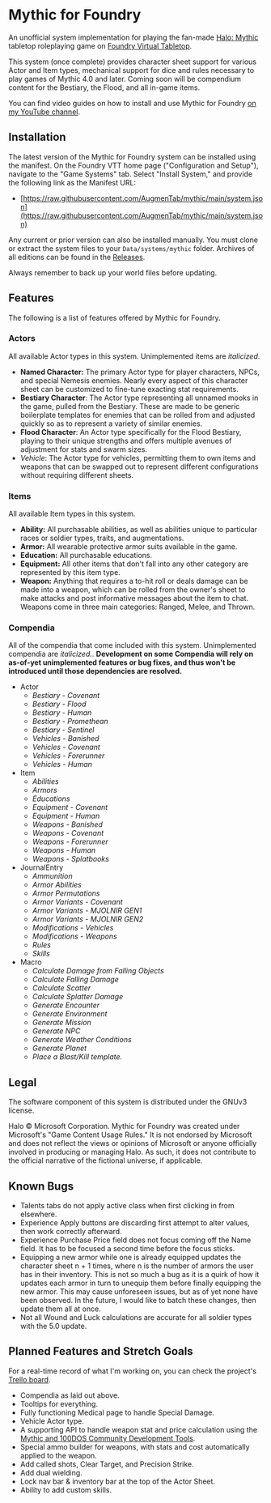 # Mythic for Foundry

An unofficial system implementation for playing the fan-made [Halo: Mythic](https://www.reddit.com/r/HaloMythic/) tabletop roleplaying game on [Foundry Virtual Tabletop](https://foundryvtt.com/).

This system (once complete) provides character sheet support for various Actor and Item types, mechanical support for dice and rules necessary to play games of Mythic 4.0 and later. Coming soon will be compendium content for the Bestiary, the Flood, and all in-game items.

You can find video guides on how to install and use Mythic for Foundry [on my YouTube channel](https://www.youtube.com/playlist?list=PLeJTbB--c7R3tkFoFiC145CT_ykJ-FdsP).

## Installation

The latest version of the Mythic for Foundry system can be installed using the manifest. On the Foundry VTT home page ("Configuration and Setup"), navigate to the "Game Systems" tab. Select "Install System," and provide the following link as the Manifest URL: 
* [https://raw.githubusercontent.com/AugmenTab/mythic/main/system.json](https://raw.githubusercontent.com/AugmenTab/mythic/main/system.json)

Any current or prior version can also be installed manually. You must clone or extract the system files to your `Data/systems/mythic` folder. Archives of all editions can be found in the [Releases](https://github.com/AugmenTab/mythic/releases).

Always remember to back up your world files before updating.

## Features

The following is a list of features offered by Mythic for Foundry.

### Actors

All available Actor types in this system. Unimplemented items are *italicized*.

* **Named Character:** The primary Actor type for player characters, NPCs, and special Nemesis enemies. Nearly every aspect of this character sheet can be customized to fine-tune exacting stat requirements.
* **Bestiary Character**: The Actor type representing all unnamed mooks in the game, pulled from the Bestiary. These are made to be generic boilerplate templates for enemies that can be rolled from and adjusted quickly so as to represent a variety of similar enemies.
* **Flood Character**: An Actor type specifically for the Flood Bestiary, playing to their unique strengths and offers multiple avenues of adjustment for stats and swarm sizes.
* *Vehicle*: The Actor type for vehicles, permitting them to own items and weapons that can be swapped out to represent different configurations without requiring different sheets.

### Items

All available Item types in this system.

* **Ability:** All purchasable abilities, as well as abilities unique to particular races or soldier types, traits, and augmentations.
* **Armor:** All wearable protective armor suits available in the game.
* **Education:** All purchasable educations.
* **Equipment:** All other items that don't fall into any other category are represented by this item type.
* **Weapon:** Anything that requires a to-hit roll or deals damage can be made into a weapon, which can be rolled from the owner's sheet to make attacks and post informative messages about the item to chat. Weapons come in three main categories: Ranged, Melee, and Thrown.

### Compendia

All of the compendia that come included with this system. Unimplemented compendia are *italicized.*. **Development on some Compendia will rely on as-of-yet unimplemented features or bug fixes, and thus won't be introduced until those dependencies are resolved.**

* Actor
    * *Bestiary - Covenant*
    * *Bestiary - Flood*
    * *Bestiary - Human*
    * *Bestiary - Promethean*
    * *Bestiary - Sentinel*
    * *Vehicles - Banished*
    * *Vehicles - Covenant*
    * *Vehicles - Forerunner*
    * *Vehicles - Human*
* Item
    * *Abilities*
    * *Armors*
    * *Educations*
    * *Equipment - Covenant*
    * *Equipment - Human*
    * *Weapons - Banished*
    * *Weapons - Covenant*
    * *Weapons - Forerunner*
    * *Weapons - Human*
    * *Weapons - Splatbooks*
* JournalEntry
    * *Ammunition*
    * *Armor Abilities*
    * *Armor Permutations*
    * *Armor Variants - Covenant*
    * *Armor Variants - MJOLNIR GEN1*
    * *Armor Variants - MJOLNIR GEN2*
    * *Modifications - Vehicles*
    * *Modifications - Weapons*
    * *Rules*
    * *Skills*
* Macro
    * *Calculate Damage from Falling Objects*
    * *Calculate Falling Damage*
    * *Calculate Scatter*
    * *Calculate Splatter Damage*
    * *Generate Encounter*
    * *Generate Environment*
    * *Generate Mission*
    * *Generate NPC*
    * *Generate Weather Conditions*
    * *Generate Planet*
    * *Place a Blast/Kill template.*

## Legal

The software component of this system is distributed under the GNUv3 license.

Halo &copy; Microsoft Corporation. Mythic for Foundry was created under Microsoft's "Game Content Usage Rules." It is not endorsed by Microsoft and does not reflect the views or opinions of Microsoft or anyone officially involved in producing or managing Halo. As such, it does not contribute to the official narrative of the fictional universe, if applicable.

## Known Bugs

* Talents tabs do not apply active class when first clicking in from elsewhere.
* Experience Apply buttons are discarding first attempt to alter values, then work correctly afterward.
* Experience Purchase Price field does not focus coming off the Name field. It has to be focused a second time before the focus sticks.
* Equipping a new armor while one is already equipped updates the character sheet n + 1 times, where n is the number of armors the user has in their inventory. This is not so much a bug as it is a quirk of how it updates each armor in turn to unequip them before finally equipping the new armor. This may cause unforeseen issues, but as of yet none have been observed. In the future, I would like to batch these changes, then update them all at once.
* Not all Wound and Luck calculations are accurate for all soldier types with the 5.0 update.

## Planned Features and Stretch Goals

For a real-time record of what I'm working on, you can check the project's [Trello board](https://trello.com/b/y80KFteH/mythic-for-foundry).

* Compendia as laid out above.
* Tooltips for everything.
* Fully functioning Medical page to handle Special Damage.
* Vehicle Actor type.
* A supporting API to handle weapon stat and price calculation using the [Mythic and 100DOS Community Development Tools](https://docs.google.com/spreadsheets/d/1e5gepoZg_IZvupVw-rCKNMz42xMxGlF--oJluaa9Ljo/edit?usp=sharing).
* Special ammo builder for weapons, with stats and cost automatically applied to the weapon.
* Add called shots, Clear Target, and Precision Strike.
* Add dual wielding.
* Lock nav bar & inventory bar at the top of the Actor Sheet.
* Ability to add custom skills.
